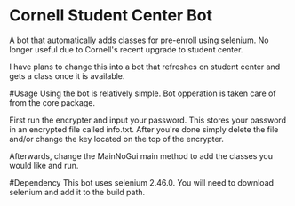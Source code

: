 # Cornell Student Center Bot
A bot that automatically adds classes for pre-enroll using selenium. 
No longer useful due to Cornell's recent upgrade to student center.

I have plans to change this into a bot that refreshes on student center and gets a class once it is available. 

#Usage
Using the bot is relatively simple. Bot opperation is taken care of from the core package.

First run the encrypter and input your password. This stores your password in an encrypted file called info.txt. After you're done
simply delete the file and/or change the key located on the top of the encrypter.

Afterwards, change the MainNoGui main method to add the classes you would like and run.

#Dependency
This bot uses selenium 2.46.0. You will need to download selenium and add it to the build path.